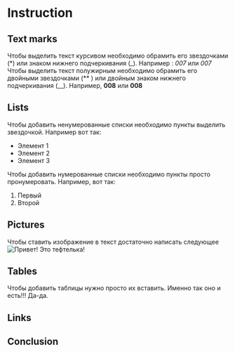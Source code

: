 # Instruction

## Text marks

Чтобы выделить текст курсивом необходимо обрамить его звездочками (*) или знаком нижнего подчеркивания (_). Например : *007* или _007_
Чтобы выделить текст полужирным необходимо обрамить его двойными звездочками (** ) или двойным знаком нижнего подчеркивания (__). Например, **008** или __008__

## Lists

Чтобы добавить ненумерованные списки необходимо пункты выделить звездочкой. Например вот так:
* Элемент 1
* Элемент 2
* Элемент 3

Чтобы добавить нумерованные списки необходимо пункты просто пронумеровать. Например, вот так:
1. Первый 
2. Второй




## Pictures
Чтобы ставить изображение в текст достаточно написать следующее ![Привет! Это тефтелька!](zhaket-shanel-dlja-pozhilyh-dam-5.jpeg)


## Tables

Чтобы добавить таблицы нужно просто их вставить.
Именно так оно и есть!!! Да-да.

## Links

## Conclusion
